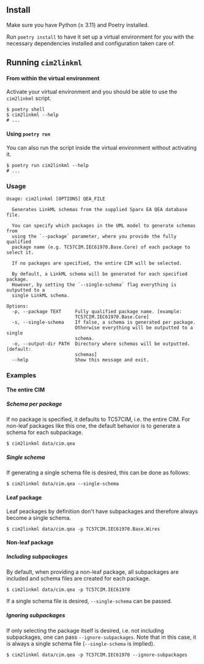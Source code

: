 ## Install
Make sure you have Python (≥ 3.11) and Poetry installed.

Run `poetry install` to have it set up a virtual environment for you with the necessary dependencies installed and configuration taken care of.

## Running `cim2linkml`

#### From within the virtual environment
Activate your virtual environment and you should be able to use the `cim2linkml` script.

```
$ poetry shell
$ cim2linkml --help
# ...
```

#### Using `poetry run`
You can also run the script inside the virtual environment without activating it.

```
$ poetry run cim2linkml --help
# ...
```


### Usage
```
Usage: cim2linkml [OPTIONS] QEA_FILE

  Generates LinkML schemas from the supplied Sparx EA QEA database file.

  You can specify which packages in the UML model to generate schemas from
  using the `--package` parameter, where you provide the fully qualified
  package name (e.g. TC57CIM.IEC61970.Base.Core) of each package to select it.

  If no packages are specified, the entire CIM will be selected.

  By default, a LinkML schema will be generated for each specified package.
  However, by setting the `--single-schema` flag everything is outputted to a
  single LinkML schema.

Options:
  -p, --package TEXT     Fully qualified package name. [example:
                         TC57CIM.IEC61970.Base.Core]
  -s, --single-schema    If false, a schema is generated per package.
                         Otherwise everything will be outputted to a single
                         schema.
  -o, --output-dir PATH  Directory where schemas will be outputted.  [default:
                         schemas]
  --help                 Show this message and exit.
```

### Examples

#### The entire CIM

##### Schema per package
If no package is specified, it defaults to TC57CIM, i.e. the entire CIM. For non-leaf
packages like this one, the default behavior is to generate a schema for each subpackage.

```shell
$ cim2linkml data/cim.qea
```

##### Single schema
If generating a single schema file is desired, this can be done as follows:

```shell
$ cim2linkml data/cim.qea --single-schema
```

#### Leaf package
Leaf peackages by definition don't have subpackages and therefore always become a single schema.

```shell
$ cim2linkml data/cim.qea -p TC57CIM.IEC61970.Base.Wires
```

#### Non-leaf package

##### Including subpackages
By default, when providing a non-leaf package, all subpackages are included and schema files are
created for each package.

```shell
$ cim2linkml data/cim.qea -p TC57CIM.IEC61970
```

If a single schema file is desired, `--single-schema` can be passed.

##### Ignoring subpackages
If only selecting the package itself is desired, i.e. not including subpackages, one can pass `--ignore-subpackages`.
Note that in this case, it is always a single schema file (`--single-schema` is implied).

```shell
$ cim2linkml data/cim.qea -p TC57CIM.IEC61970 --ignore-subpackages
```